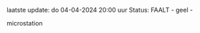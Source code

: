 laatste update: 
do 04-04-2024 20:00   uur 
Status: FAALT - geel - 
<div class="service Y">microstation</div>